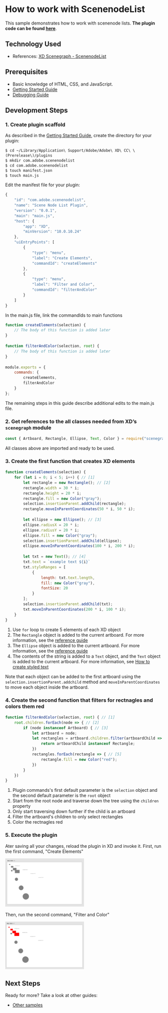 # How to work with ScenenodeList
This sample demonstrates how to work with scenenode lists. **The plugin code can be found [here](https://github.com/AdobeXD/Plugin-Samples/tree/master/how-to-work-with-scenenodelist)**.


## Technology Used
- References: [XD Scenegraph - ScenenodeList](/reference/SceneNodeList.md)

## Prerequisites
- Basic knowledge of HTML, CSS, and JavaScript.
- [Getting Started Guide](/guides/getting-started-guide)
- [Debugging Guide](/guides/debugging-guide)

## Development Steps

### 1.  Create plugin scaffold

As described in the [Getting Started Guide](/guides/getting-started-guide), create the directory for your plugin:

```
$ cd ~/Library/Application\ Support/Adobe/Adobe\ XD\ CC\ \(Prerelease\)/plugins
$ mkdir com.adobe.scenenodelist
$ cd com.adobe.scenenodelist
$ touch manifest.json
$ touch main.js
```

Edit the manifest file for your plugin:

```js
{
    "id": "com.adobe.scenenodelist",
    "name": "Scene Node List Plugin",
    "version": "0.0.1",
    "main": "main.js",
    "host": {
        "app": "XD",
        "minVersion": "10.0.10.24"
    },
    "uiEntryPoints": [
        {
            "type": "menu",
            "label": "Create Elements",
            "commandId": "createElements"
        },
        {
            "type": "menu",
            "label": "Filter and Color",
            "commandId": "filterAndColor"
        }
    ]
}
```

In the main.js file, link the commandIds to main functions

```js
function createElements(selection) {
	// The body of this function is added later
}

function filterAndColor(selection, root) {
	// The body of this function is added later
}

module.exports = {
	commands: {
		createElements,
		filterAndColor
	}
};
```

The remaining steps in this guide describe additional edits to the main.js file.

### 2.  Get references to the all classes needed from XD’s `scenegraph` module
```js
const { Artboard, Rectangle, Ellipse, Text, Color } = require("scenegraph");
```
All classes above are imported and ready to be used.

### 3. Create the first function that creates XD elements

```js
function createElements(selection) {
	for (let i = 0; i < 5; i++) { // [1]
		let rectangle = new Rectangle(); // [2]
		rectangle.width = 30 * i;
		rectangle.height = 20 * i;
		rectangle.fill = new Color("gray");
		selection.insertionParent.addChild(rectangle);
		rectangle.moveInParentCoordinates(50 * i, 50 * i);

		let ellipse = new Ellipse(); // [3]
		ellipse.radiusX = 20 * i;
		ellipse.radiusY = 20 * i;
		ellipse.fill = new Color("gray");
		selection.insertionParent.addChild(ellipse);
		ellipse.moveInParentCoordinates(100 * i, 200 * i);

		let txt = new Text(); // [4]
		txt.text = `example text ${i}`
		txt.styleRanges = [
			{
				length: txt.text.length,
				fill: new Color("gray"),
				fontSize: 20
			}
		];
		selection.insertionParent.addChild(txt);
		txt.moveInParentCoordinates(200 * i, 100 * i);
	}
}

```
1. Use `for` loop to create 5 elements of each XD object
2. The `Rectangle` object is added to the current artboard. For more information, see the [reference guide](/reference/scenegraph.md#Rectangle)
3. The `Ellipse` object is added to the current artboard. For more information, see the [reference guide](/reference/scenegraph.md#ellipse)
4. The contents of the string is added to a `Text` object, and the `Text` object is added to the current artboard.  For more information, see [How to create styled text](/guides/how-to-style-text-guide)

Note that each object can be added to the first artboard using the `selection.insertionParent.addchild` method and `moveInParentCoordinates` to move each object inside the artboard.

### 4. Create the second function that filters for rectnagles and colors them red

```js
function filterAndColor(selection, root) { // [1]
	root.children.forEach(node => { // [2]
		if (node instanceof Artboard) { // [3]
			let artboard = node;
			let rectangles = artboard.children.filter(artboardChild => { //[4]
				return artboardChild instanceof Rectangle;
			})
			rectangles.forEach(rectangle => { // [5]
				rectangle.fill = new Color("red");
			})
		}
	})
}
```

1. Plugin commands's first default parameter is the `selection` object and the second default parameter is the `root` object
2. Start from the root node and traverse down the tree using the `children` property
3. Only start traversing down further if the child is an artboard
4. Filter the artboard's children to only select rectangles
5. Color the rectnagles red

### 5. Execute the plugin

Ater saving all your changes, reload the plugin in XD and invoke it. First, run the first command, "Create Elements"

<img src="/images/readme-assets/create-elements.png" width="50%" height="50%">

Then, run the second command, "Filter and Color"

<img src="/images/readme-assets/filter-and-color.png" width="50%" height="50%">

## Next Steps

Ready for more? Take a look at other guides:

- [Other samples](https://github.com/AdobeXD/Plugin-Samples)
